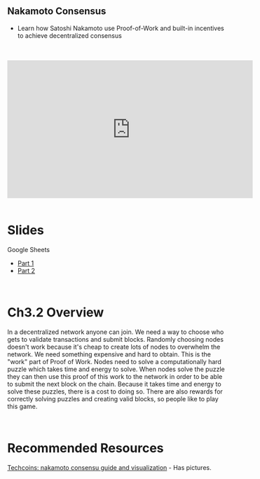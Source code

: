 <br />

## Nakamoto Consensus
- Learn how Satoshi Nakamoto use Proof-of-Work and built-in incentives to achieve decentralized consensus

<br />
<br />
<iframe
	width="560"
	height="315"
	src="https://www.youtube.com/embed/CdyDoCk8IKs"
	frameborder="0"
	allow="accelerometer; autoplay; encrypted-media; gyroscope; picture-in-picture"
	allowfullscreen>
</iframe>
<br />
<br />

# Slides

Google Sheets
- [Part 1](https://docs.google.com/presentation/d/1WDOs1wBugeRmQ2hvZH7SICEqCk2Ci9doA-7yFHKkXNg/edit)
- [Part 2](https://docs.google.com/presentation/d/1hOo7Rt2jizAqd_08VPaTpgtCs7Je80sf9MQbB5dLosM/edit#slide=id.g578c7d3252_1_1947)

<br />

# Ch3.2 Overview

In a decentralized network anyone can join. We need a way to choose who gets to validate transactions and submit blocks. Randomly choosing nodes doesn't work because it's cheap to create lots of nodes to overwhelm the network. We need something expensive and hard to obtain. This is the "work" part of Proof of Work. Nodes need to solve a computationally hard puzzle which takes time and energy to solve. When nodes solve the puzzle they can then use this proof of this work to the network in order to be able to submit the next block on the chain. Because it takes time and energy to solve these puzzles, there is a cost to doing so. There are also rewards for correctly solving puzzles and creating valid blocks, so people like to play this game.

<br />

# Recommended Resources

[Techcoins: nakamoto consensu guide and visualization](https://techcoins.net/nakamoto-consensus/) - Has pictures.

<br />

